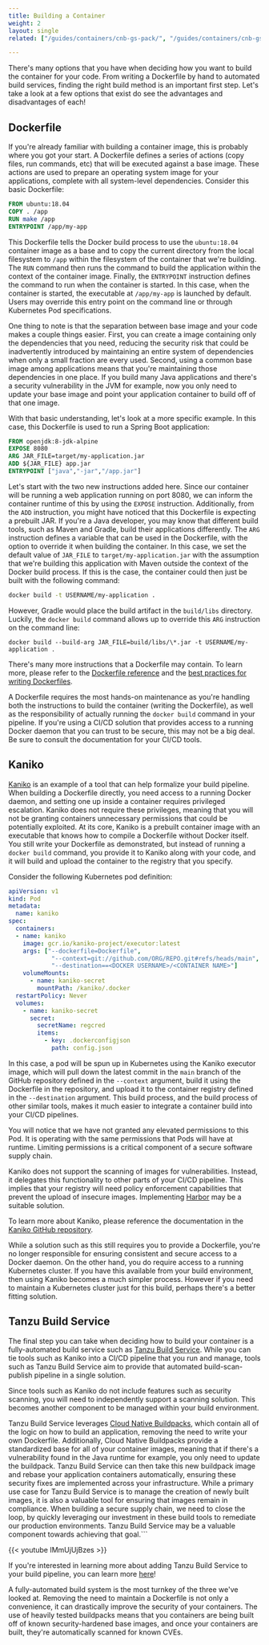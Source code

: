 ```yaml
---
title: Building a Container
weight: 2
layout: single
related: ["/guides/containers/cnb-gs-pack/", "/guides/containers/cnb-gs-kpack/"]

---
```


There's many options that you have when deciding how you want to build the container for your code. From writing a Dockerfile by hand to automated build services, finding the right build method is an important first step. Let's take a look at a few options that exist do see the advantages and disadvantages of each!

## Dockerfile

If you're already familiar with building a container image, this is probably where you got your start. A Dockerfile defines a series of actions (copy files, run commands, etc) that will be executed against a base image. These actions are used to prepare an operating system image for your applications, complete with all system-level dependencies. Consider this basic Dockerfile:

```dockerfile
FROM ubuntu:18.04
COPY . /app
RUN make /app
ENTRYPOINT /app/my-app
```

This Dockerfile tells the Docker build process to use the `ubuntu:18.04` container image as a base and to copy the current directory from the local filesystem to `/app` within the filesystem of the container that we're building. The `RUN` command then runs the command to build the application within the context of the container image. Finally, the `ENTRYPOINT` instruction defines the command to run when the container is started. In this case, when the container is started, the executable at `/app/my-app` is launched by default. Users may override this entry point on the command line or through Kubernetes Pod specifications.

One thing to note is that the separation between base image and your code makes a couple things easier. First, you can create a image containing only the dependencies that you need, reducing the security risk that could be inadvertently introduced by maintaining an entire system of dependencies when only a small fraction are every used. Second, using a common base image among applications means that you're maintaining those dependencies in one place. If you build many Java applications and there's a security vulnerability in the JVM for example, now you only need to update your base image and point your application container to build off of that one image.

With that basic understanding, let's look at a more specific example. In this case, this Dockerfile is used to run a Spring Boot application:

```dockerfile
FROM openjdk:8-jdk-alpine
EXPOSE 8080
ARG JAR_FILE=target/my-application.jar
ADD ${JAR_FILE} app.jar
ENTRYPOINT ["java","-jar","/app.jar"]
```

Let's start with the two new instructions added here. Since our container will be running a web application running on port 8080, we can inform the container runtime of this by using the `EXPOSE` instruction. Additionally, from the `ADD` instruction, you might have noticed that this Dockerfile is expecting a prebuilt JAR. If you're a Java developer, you may know that different build tools, such as Maven and Gradle, build their applications differently. The `ARG` instruction defines a variable that can be used in the Dockerfile, with the option to override it when building the container. In this case, we set the default value of `JAR_FILE` to `target/my-application.jar` with the assumption that we're  building this application with Maven outside the context of the Docker build process. If this is the case, the container could then just be built with the following command:

```bash
docker build -t USERNAME/my-application .
```

However, Gradle would place the build artifact in the `build/libs` directory. Luckily, the `docker build` command allows up to override this `ARG` instruction on the command line:

```
docker build --build-arg JAR_FILE=build/libs/\*.jar -t USERNAME/my-application .
```

There's many more instructions that a Dockerfile may contain. To learn more, please refer to the [Dockerfile reference](https://docs.docker.com/engine/reference/builder/) and the [best practices for writing Dockerfiles](https://docs.docker.com/develop/develop-images/dockerfile_best-practices/).


A Dockerfile requires the most hands-on maintenance as you're handling both the instructions to build the container (writing the Dockerfile), as well as the responsibility of actually running the `docker build` command in your pipeline. If you're using a CI/CD solution that provides access to a running Docker daemon that you can trust to be secure, this may not be a big deal. Be sure to consult the documentation for your CI/CD tools.

## Kaniko

[Kaniko](https://github.com/GoogleContainerTools/kaniko) is an example of a tool that can help formalize your build pipeline. When building a Dockerfile directly, you need access to a running Docker daemon, and setting one up inside a container requires privileged escalation. Kaniko does not require these privileges, meaning that you will not be granting containers unnecessary permissions that could be potentially exploited. At its core, Kaniko is a prebuilt container image with an executable that knows how to compile a Dockerfile without Docker itself. You still write your Dockerfile as demonstrated, but instead of running a `docker build` command, you provide it to Kaniko along with your code, and it will build and upload the container to the registry that you specify.

Consider the following Kubernetes pod definition:

```yaml
apiVersion: v1
kind: Pod
metadata:
  name: kaniko
spec:
  containers:
  - name: kaniko
    image: gcr.io/kaniko-project/executor:latest
    args: ["--dockerfile=Dockerfile",
            "--context=git://github.com/ORG/REPO.git#refs/heads/main",
            "--destination==<DOCKER USERNAME>/<CONTAINER NAME>"]
    volumeMounts:
      - name: kaniko-secret
        mountPath: /kaniko/.docker
  restartPolicy: Never
  volumes:
    - name: kaniko-secret
      secret:
        secretName: regcred
        items:
          - key: .dockerconfigjson
            path: config.json
```

In this case, a pod will be spun up in Kubernetes using the Kaniko executor image, which will pull down the latest commit in the `main` branch of the GitHub repository defined in the `--context` argument, build it using the Dockerfile in the repository, and upload it to the container registry defined in the `--destination` argument. This build process, and the build process of other similar tools, makes it much easier to integrate a container build into your CI/CD pipelines.

You will notice that we have not granted any elevated permissions to this Pod. It is operating with the same permissions that Pods will have at runtime. Limiting permissions is a critical component of a secure software supply chain.

Kaniko does not support the scanning of images for vulnerabilities. Instead, it delegates this functionality to other parts of your CI/CD pipeline. This implies that your registry will need policy enforcement capabilities that prevent the upload of insecure images. Implementing [Harbor](https://goharbor.io/) may be a suitable solution.

To learn more about Kaniko, please reference the documentation in the [Kaniko GitHub repository](https://github.com/GoogleContainerTools/kaniko).

While a solution such as this still requires you to provide a Dockerfile, you're no longer responsible for ensuring consistent and secure access to a Docker daemon. On the other hand, you do require access to a running Kubernetes cluster. If you have this available from your build environment, then using Kaniko becomes a much simpler process. However if you need to maintain a Kubernetes cluster just for this build, perhaps there's a better fitting solution.

## Tanzu Build Service

The final step you can take when deciding how to build your container is a fully-automated build service such as [Tanzu Build Service](https://tanzu.vmware.com/build-service).  While you can tie tools such as Kaniko into a CI/CD pipeline that you run and manage, tools such as Tanzu Build Service aim to provide that automated build-scan-publish pipeline in a single solution. 

Since tools such as Kaniko do not include features such as security scanning, you will need to independently support a scanning solution. This becomes another component to be managed within your build environment.

Tanzu Build Service leverages [Cloud Native Buildpacks](/guides/containers/cnb-what-is/), which contain all of the logic on how to build an application, removing the need to write your own Dockerfile. Additionally, Cloud Native Buildpacks provide a standardized base for all of your container images, meaning that if there's a vulnerability found in the Java runtime for example, you only need to update the buildpack. Tanzu Build Service can then take this new buildpack image and rebase your application containers automatically, ensuring these security fixes are implemented across your infrastructure. 
While a primary use case for Tanzu Build Service is to manage the creation of newly built images, it is also a valuable tool for ensuring that images remain in compliance. When building a secure supply chain, we need to close the loop, by quickly leveraging our investment in these build tools to remediate our production environments. Tanzu Build Service may be a valuable component towards achieving that goal.```

{{< youtube IMmUjUjBzes >}}

If you're interested in learning more about adding Tanzu Build Service to your build pipeline, you can learn more [here](https://tanzu.vmware.com/build-service)!

A fully-automated build system is the most turnkey of the three we've looked at. Removing the need to maintain a Dockerfile is not only a convenience, it can drastically improve the security of your containers. The use of heavily tested buildpacks means that you containers are being built off of known security-hardened base images, and once your containers are built, they're automatically scanned for known CVEs.